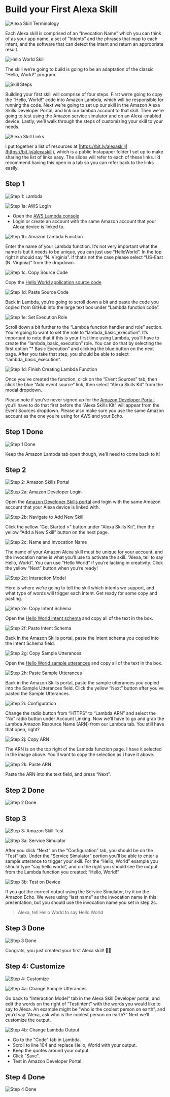 # Build your First Alexa Skill

![Alexa Skill Terminology](https://cdn-images-1.medium.com/max/1200/1*E3155-o18xfC9hVHCriTbQ.png)

Each Alexa skill is comprised of an “Invocation Name” which you can think of as your app name, a set of “Intents” and the phrases that map to each intent, and the software that can detect the intent and return an appropriate result.

![Hello World Skill](https://cdn-images-1.medium.com/max/1200/1*BzP-MbBpdiNouIdHIL02Cg.png)

The skill we’re going to build is going to be an adaptation of the classic “Hello, World!” program.

![Skill Steps](https://cdn-images-1.medium.com/max/1200/1*24YIKOd6a88tep2No3j2bA.png)

Building your first skill will comprise of four steps. First we’re going to copy the “Hello, World!” code into Amazon Lambda, which will be responsible for running the code. Next we’re going to set up our skill in the Amazon Alexa Skills Developer Portal, and link our lambda account to that skill. Then we’re going to test using the Amazon service simulator and on an Alexa-enabled device. Lastly, we’ll walk through the steps of customizing your skill to your needs.

![Alexa Skill Links](https://cdn-images-1.medium.com/max/1200/1*yfcCpuXFFdiZN35T5CLP5g.png)

I put together a list of resources at [https://bit.ly/alexaskill](https://bit.ly/alexaskill), which is a public Instapaper folder I set up to make sharing the list of links easy. The slides will refer to each of these links. I’d recommend having this open in a tab so you can refer back to the links easily.

## Step 1

![Step 1: Lambda](https://cdn-images-1.medium.com/max/1200/1*xp0LoXq9DA80M2jQDZwkEA.png)

![Step 1a: AWS Login](https://cdn-images-1.medium.com/max/1200/1*_FESNc05l3WFlfdrPwa3Cw.png)

* Open the [AWS Lambda console](https://console.aws.amazon.com/lambda/home?region=us-east-1#/create?step=2)
* Login or create an account with the same Amazon account that your Alexa device is linked to.

![Step 1b: Amazon Lambda Function](https://cdn-images-1.medium.com/max/800/1*JVW4EmIx2xKnx6aYXqoJMg.png)

Enter the name of your Lambda function. It’s not very important what the name is but it needs to be unique, you can just use “HelloWorld”. In the top right it should say “N. Virginia”. If that’s not the case please select “US-East (N. Virginia)” from the dropdown.

![Step 1c: Copy Source Code](https://cdn-images-1.medium.com/max/800/1*TCQhZoLBJtDKdrpMBLxyUA.png)

Copy the [Hello World application source code](https://github.com/Donohue/alexa/blob/master/src/index.js)

![Step 1d: Paste Source Code](https://cdn-images-1.medium.com/max/1200/1*tVBGkuBWAk-wis-PAk07rg.png)

Back in Lambda, you’re going to scroll down a bit and paste the code you copied from GitHub into the large text box under “Lambda function code”.

![Step 1e: Set Execution Role](https://cdn-images-1.medium.com/max/1200/1*gXwTF9sNj_7L-45d8haE8A.png)

Scroll down a bit further to the “Lambda function handler and role” section. You’re going to want to set the role to “lambda\_basic\_execution”. It’s important to note that if this is your first time using Lambda, you’ll have to create the “lambda\_basic\_execution” role. You can do that by selecting the first option “* Basic Execution” and clicking the blue button on the next page. After you take that step, you should be able to select “lambda\_basic\_execution”.


![Step 1d: Finish Creating Lambda Function](https://cdn-images-1.medium.com/max/1200/1*C36HxbtFT3lF9pFmv3JmDQ.png)

Once you’ve created the function, click on the “Event Sources” tab, then click the blue “Add event source” link, then select “Alexa Skills Kit” from the modal dropdown.

Please note if you’ve never signed up for the [Amazon Developer Portal](https://developer.amazon.com/edw/home.html#/skills/list), you’ll have to do that first before the “Alexa Skills Kit” will appear from the Event Sources dropdown. Please also make sure you use the same Amazon account as the one you’re using for AWS and your Echo.

## Step 1 Done

![Step 1 Done](https://cdn-images-1.medium.com/max/800/1*WXBkb3sWDvcw6ifyzvrItQ.gif)

Keep the Amazon Lambda tab open though, we’ll need to come back to it!

## Step 2

![Step 2: Amazon Skills Portal](https://cdn-images-1.medium.com/max/800/1*fLVUygy4wQszmxRPS5PWHA.png)

![Step 2a: Amazon Developer Login](https://cdn-images-1.medium.com/max/800/1*hGmDXfH3F2mKH6gIkCPZXA.png)

Open the [Amazon Developer Skills portal](https://developer.amazon.com/edw/home.html#/skills/list) and login with the same Amazon account that your Alexa device is linked with.

![Step 2b: Navigate to Add New Skill](https://cdn-images-1.medium.com/max/800/1*MqUtpDDSsBTUuysjBier_A.png)

Click the yellow “Get Started >” button under “Alexa Skills Kit”, then the yellow “Add a New Skill” button on the next page.

![Step 2c: Name and Invocation Name](https://cdn-images-1.medium.com/max/800/1*7S6kAmf6jLZ7_8RaOZhs4Q.png)

The name of your Amazon Alexa skill must be unique for your account, and the invocation name is what you’ll use to activate the skill. “Alexa, tell <invocation name> to say Hello, World”. You can use “Hello World” if you’re lacking in creativity. Click the yellow “Next” button when you’re ready!

![Step 2d: Interaction Model](https://cdn-images-1.medium.com/max/1200/1*iXt3o6KxIZ-wdrRfi4aHpA.png)

Here is where we’re going to tell the skill which intents we support, and what type of words will trigger each intent. Get ready for some copy and pasting.

![Step 2e: Copy Intent Schema](https://cdn-images-1.medium.com/max/800/1*Di-Zf3m1N0AWiHKXIpuqPg.png)

Open the [Hello World intent schema](https://github.com/Donohue/alexa/blob/master/speechAssets/IntentSchema.json) and copy all of the text in the box.

![Step 2f: Paste Intent Schema](https://cdn-images-1.medium.com/max/1200/1*eBNZPWCWbasqh7H64sAGWQ.png)

Back in the Amazon Skills portal, paste the intent schema you copied into the Intent Schema field.

![Step 2g: Copy Sample Utterances](https://cdn-images-1.medium.com/max/800/1*ob0OlUPBdm8svBKhUFCdnA.png)

Open the [Hello World sample utterances](https://github.com/Donohue/alexa/blob/master/speechAssets/SampleUtterances.txt) and copy all of the text in the box.

![Step 2h: Paste Sample Utterances](https://cdn-images-1.medium.com/max/1200/1*DFmTpNRTDYFaox3JqVGnQw.png)

Back in the Amazon Skills portal, paste the sample utterances you copied into the Sample Utterances field. Click the yellow “Next” button after you’ve pasted the Sample Utterances.

![Step 2i: Configuration](https://cdn-images-1.medium.com/max/1200/1*HKEFi0ievrGYBnoG0jBNMA.png)

Change the radio button from “HTTPS” to “Lambda ARN” and select the “No” radio button under Account Linking. Now we’ll have to go and grab the Lambda Amazon Resource Name (ARN) from our Lambda tab. You still have that open, right?

![Step 2j: Copy ARN](https://cdn-images-1.medium.com/max/800/1*yodxeQKrYjxxh26txdKtKg.png)

The ARN is on the top right of the Lambda function page. I have it selected in the image above. You’ll want to copy the selection as I have it above.

![Step 2k: Paste ARN](https://cdn-images-1.medium.com/max/800/1*iJHo8qnBQb__hbQL0ro7lA.png)

Paste the ARN into the text field, and press “Next”.

## Step 2 Done

![Step 2 Done](https://cdn-images-1.medium.com/max/800/1*npQAFDyVe3nr1v8x3MCW7A.gif)

## Step 3

![Step 3: Amazon Skill Test](https://cdn-images-1.medium.com/max/800/1*EQPNZwXv_8QO6_cvs3kiXA.png)

![Step 3a: Service Simulator](https://cdn-images-1.medium.com/max/800/1*web80Yh6h15z3Psxa2VL3g.png)

After you click “Next” on the “Configuration” tab, you should be on the “Test” tab. Under the “Service Simulator” portion you’ll be able to enter a sample utterance to trigger your skill. For the “Hello, World” example you should type “say hello world”, and on the right you should see the output from the Lambda function you created: “Hello, World!”

![Step 3b: Test on Device](https://cdn-images-1.medium.com/max/800/1*XC3Eqp55G1VIXV5IAx3KBQ.png)

If you got the correct output using the Service Simulator, try it on the Amazon Echo. We were using “last name” as the invocation name in this presentation, but you should use the invocation name you set in step 2c.

> Alexa, tell Hello World to say Hello World

## Step 3 Done

![Step 3 Done](https://cdn-images-1.medium.com/max/800/1*dsYNwEAIA57WXUbAMmYxLQ.gif)

Congrats, you just created your first Alexa skill! 👏👏

## Step 4: Customize

![Step 4: Customize](https://cdn-images-1.medium.com/max/800/1*8tYf2HJDh9k-0F43bn-oLA.png)

![Step 4a: Change Sample Utterances](https://cdn-images-1.medium.com/max/800/1*DWJUFWqGUSxekLk9xOf7BQ.png)

Go back to “Interaction Model” tab in the Alexa Skill Developer portal, and edit the words on the right of “TestIntent” with the words you would like to say to Alexa. An example might be “who is the coolest person on earth”, and you’d say “Alexa, ask <invocation name> who is the coolest person on earth?” Next we’ll customize the output.

![Step 4b: Change Lambda Output](https://cdn-images-1.medium.com/max/800/1*12QfN7P6jHdXpSBo0WEJ1w.png)

* Go to the "Code" tab in Lambda.
* Scroll to line 104 and replace Hello, World with your output.
* Keep the quotes around your output.
* Click "Save".
* Test in Amazon Developer Portal.

## Step 4 Done

![Step 4 Done](https://cdn-images-1.medium.com/max/800/1*KdfqphskuVljnRPIgB3q8w.gif)

